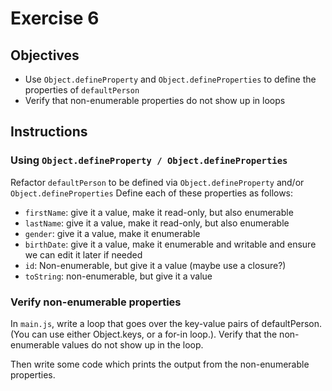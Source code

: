 # Exercise 6

## Objectives
* Use `Object.defineProperty` and `Object.defineProperties` to define the properties
of `defaultPerson`
* Verify that non-enumerable properties do not show up in loops

## Instructions

### Using `Object.defineProperty / Object.defineProperties`

Refactor `defaultPerson` to be defined via `Object.defineProperty` and/or `Object.defineProperties`
Define each of these properties as follows:
* `firstName`: give it a value, make it read-only, but also enumerable
* `lastName`: give it a value, make it read-only, but also enumerable
* `gender`: give it a value, make it enumerable
* `birthDate`: give it a value, make it enumerable and writable and ensure we can
  edit it later if needed
* `id`: Non-enumerable, but give it a value (maybe use a closure?)
* `toString`: non-enumerable, but give it a value

### Verify non-enumerable properties

In `main.js`, write a loop that goes over the key-value pairs of defaultPerson. 
(You can use either Object.keys, or a for-in loop.). Verify that the non-enumerable
values do not show up in the loop. 

Then write some code which prints the output from the non-enumerable properties.
